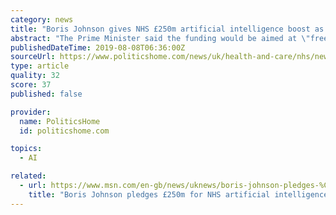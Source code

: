 ```yaml
---
category: news
title: "Boris Johnson gives NHS £250m artificial intelligence boost as election speculation mounts"
abstract: "The Prime Minister said the funding would be aimed at \"freeing up staff to care for patients\" and improving the detection of diseases such as cancer and dementia. The move represents the third NHS announcement from Mr Johnson in as many days - increasing ..."
publishedDateTime: 2019-08-08T06:36:00Z
sourceUrl: https://www.politicshome.com/news/uk/health-and-care/nhs/news/105808/boris-johnson-gives-nhs-%C2%A3250m-artificial-intelligence-boost
type: article
quality: 32
score: 37
published: false

provider:
  name: PoliticsHome
  id: politicshome.com

topics:
  - AI

related:
  - url: https://www.msn.com/en-gb/news/uknews/boris-johnson-pledges-%C2%A3250m-for-nhs-artificial-intelligence/ar-AAFucj3?li=BBoPWjQ
    title: "Boris Johnson pledges £250m for NHS artificial intelligence"
---
```

